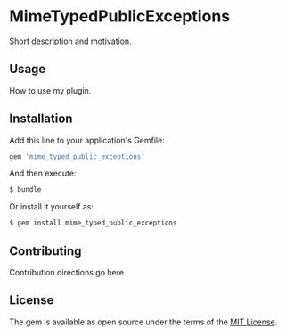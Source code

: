 # MimeTypedPublicExceptions
Short description and motivation.

## Usage
How to use my plugin.

## Installation
Add this line to your application's Gemfile:

```ruby
gem 'mime_typed_public_exceptions'
```

And then execute:
```bash
$ bundle
```

Or install it yourself as:
```bash
$ gem install mime_typed_public_exceptions
```

## Contributing
Contribution directions go here.

## License
The gem is available as open source under the terms of the [MIT License](http://opensource.org/licenses/MIT).
